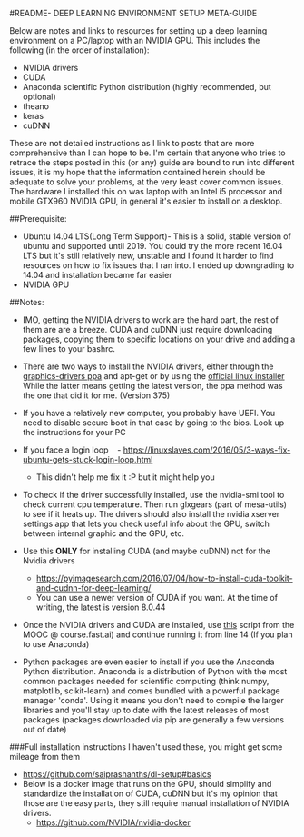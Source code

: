 #README- DEEP LEARNING ENVIRONMENT SETUP META-GUIDE


Below are notes and links to resources for setting up a deep learning
environment on a PC/laptop with an NVIDIA GPU. This includes the following (in
the order of installation):

- NVIDIA drivers
- CUDA
- Anaconda scientific Python distribution (highly recommended, but optional)
- theano
- keras
- cuDNN

These are not detailed instructions as I link to posts
that are more comprehensive than I can hope to be. 
I'm certain that anyone who tries to retrace the steps posted in this (or any)
guide are bound to run into different issues, it is my hope that the
information contained herein should be adequate to solve your problems, at the
very least cover common issues.
The hardware I installed this on was laptop with an Intel i5 processor and 
mobile GTX960 NVIDIA GPU, in general it's easier to install on a desktop.

##Prerequisite:

- Ubuntu 14.04 LTS(Long Term Support)- This is a solid, stable version of ubuntu
and supported until 2019. You could try the more recent 16.04 LTS but it's
still relatively new, unstable and I found it harder to find resources on how
to fix issues that I ran into. I ended up downgrading to 14.04 and installation
became far easier 
- NVIDIA GPU 

##Notes:

- IMO, getting the NVIDIA drivers to work are the hard part, the rest of them
  are are a breeze. CUDA and cuDNN just require downloading packages, copying
  them to specific locations on your drive and adding a few lines to your
  bashrc. 

- There are two ways to install the NVIDIA drivers, either through the
  [graphics-drivers ppa](https://webup8.org/2016/06/how-to-install-latest-nvidia-drivers-in.html)
  and apt-get or by using the [official linux installer](https://gist.github.com/wangruohui/df039f0dc434d6486f5d4d098aa52d07) 
  While the latter means getting the latest version, the ppa method was the one
  that did it for me. (Version 375)

- If you have a relatively new computer, you probably have UEFI. You need to
  disable  secure boot in that case by going to the bios. Look up the
  instructions for your PC

- If you face a login loop
    - <https://linuxslaves.com/2016/05/3-ways-fix-ubuntu-gets-stuck-login-loop.html>
    - This didn't help me fix it :P but it might help you

- To check if the driver successfully installed, use the nvidia-smi tool to
  check current cpu temperature. Then run glxgears (part of mesa-utils) to see
  if it heats up. The drivers should also install the nvidia xserver settings
  app that lets you check useful info about the GPU, switch between internal
  graphic and the GPU, etc.

- Use this **ONLY** for installing CUDA (and maybe cuDNN) not for the Nvidia
  drivers
    - <https://pyimagesearch.com/2016/07/04/how-to-install-cuda-toolkit-and-cudnn-for-deep-learning/>
    - You can use a newer version of CUDA if you want. At the time of writing,
      the latest is version 8.0.44

- Once the NVIDIA drivers and CUDA are installed, use [this](https://github.com/fastai/courses/blob/master/setup/install-gpu.sh) script from the MOOC @ course.fast.ai) and continue running
  it from line 14 (If you plan to use Anaconda)

- Python packages are even easier to install if you use the Anaconda Python
  distribution.  Anaconda is a distribution of Python with the most common
  packages needed for scientific computing (think numpy, matplotlib,
  scikit-learn) and comes bundled with a powerful package manager 'conda'.
  Using it means you don't need to compile the larger libraries and you'll stay
  up to date with the latest releases of most packages (packages downloaded via
  pip are generally a few versions out of date)

###Full installation instructions 
I haven't used these, you might get some mileage from them

- <https://github.com/saiprashanths/dl-setup#basics>
- Below is a docker image that runs on the GPU, should simplify and
standardize the installation of CUDA, cuDNN but it's my opinion that those are
the easy parts, they still require manual installation of NVIDIA drivers.
    - <https://github.com/NVIDIA/nvidia-docker>
